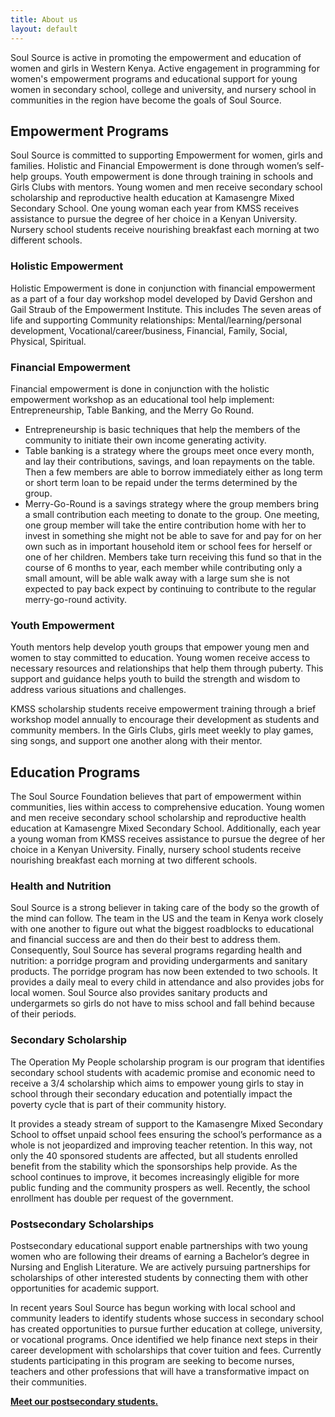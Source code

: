 ```yaml
---
title: About us
layout: default
---
```


Soul Source is active in promoting the empowerment and education of women and girls in Western Kenya. Active engagement in programming for women's empowerment programs and educational support for young women in secondary school, college and university, and nursery school in communities in the region have become the goals of Soul Source.

## Empowerment Programs

Soul Source is committed to supporting Empowerment for women, girls and families. Holistic and Financial Empowerment is done through women’s self-help groups. Youth empowerment is done through training in schools and Girls Clubs with mentors. Young women and men receive secondary school scholarship and reproductive health education at Kamasengre Mixed Secondary School. One young woman each year from KMSS receives assistance to pursue the degree of her choice in a Kenyan University. Nursery school students receive nourishing breakfast each morning at two different schools.

### Holistic Empowerment

Holistic Empowerment is done in conjunction with financial empowerment as a part of a four day workshop model developed by David Gershon and Gail Straub of the Empowerment Institute. This  includes The seven areas of life and supporting Community relationships: Mental/learning/personal development, Vocational/career/business, Financial, Family, Social, Physical, Spiritual.

### Financial Empowerment

Financial empowerment is done in conjunction with the holistic empowerment workshop as an educational tool help implement: Entrepreneurship, Table Banking, and  the Merry Go Round.
- Entrepreneurship is basic techniques that help the members of the community to initiate their own income generating activity.
- Table banking is a strategy where the groups meet once every month, and lay their contributions, savings, and loan repayments on the table. Then a few members are able to borrow immediately either as long term or short term loan to be repaid under the terms determined by the group.
- Merry-Go-Round is a savings strategy where the group members bring a small contribution each meeting to donate to the group. One meeting, one group member will take the entire contribution home with her to invest in something she might not be able to save for and pay for on her own such as in important household item or school fees for herself or one of her children. Members take turn receiving this fund so that in the course of 6 months to year, each member while contributing only a small amount, will be able walk away with a large sum she is not expected to pay back expect by continuing to contribute to the regular merry-go-round activity.

### Youth Empowerment

Youth mentors help develop youth groups that empower young men and women to stay committed to education. Young women receive access to necessary resources and relationships that help them through puberty. This support and guidance helps youth to build the strength and wisdom to address various situations and challenges. 

KMSS scholarship students receive empowerment training through a brief workshop model annually to encourage their development as students and community members. In the Girls Clubs, girls meet weekly to play games, sing songs, and support one another along with their mentor.



## Education Programs

The Soul Source Foundation believes that part of empowerment within communities, lies within access to comprehensive education. Young women and men receive secondary school scholarship and reproductive health education at Kamasengre Mixed Secondary School. Additionally, each year a young woman from KMSS receives assistance to pursue the degree of her choice in a Kenyan University. Finally, nursery school students receive nourishing breakfast each morning at two different schools.

### Health and Nutrition

Soul Source is a strong believer in taking care of the body so the growth of the mind can follow. The team in the US and the team in Kenya work closely with one another to figure out what the biggest roadblocks to educational and financial success are and then do their best to address them. Consequently, Soul Source has several programs regarding health and nutrition: a porridge program and providing undergarments and sanitary products. The porridge program has now been extended to two schools. It provides a daily meal to every child in attendance and also provides jobs for local women.  Soul Source also provides sanitary products and undergarmets so girls do not have to miss school and fall behind because of their periods.

### Secondary Scholarship

The Operation My People scholarship program is our program that identifies secondary school students with academic promise and economic need to receive a 3/4 scholarship which aims to empower young girls to stay in school through their secondary education and potentially impact the poverty cycle that is part of their community history.

It provides a steady stream of support to the Kamasengre Mixed Secondary School to offset unpaid school fees ensuring the school’s performance as a whole is not jeopardized and improving teacher retention. In this way, not only the 40 sponsored students are affected, but all students enrolled benefit from the stability which the sponsorships help provide. As the school continues to improve, it becomes increasingly eligible for more public funding and the community prospers as well. Recently, the school enrollment has double per request of the government.

### Postsecondary Scholarships

Postsecondary educational support enable partnerships with two young women who are following their dreams of earning a Bachelor’s degree in Nursing and English Literature. We are actively pursuing partnerships for scholarships of other interested students by connecting them with other opportunities for academic support.

In recent years Soul Source has begun working with local school and community leaders to identify students whose success in secondary school has created opportunities to pursue further education at college, university, or vocational programs.  Once identified we help finance next steps in their career development with scholarships that cover tuition and fees.  Currently students participating in this program are seeking to become nurses, teachers and other professions that will have a transformative impact on their communities.

**[Meet our postsecondary students.](../postsecondary-scholarships/)**
